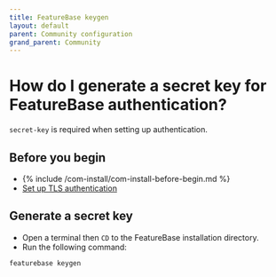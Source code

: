 ```yaml
---
title: FeatureBase keygen
layout: default
parent: Community configuration
grand_parent: Community
---
```


# How do I generate a secret key for FeatureBase authentication?

`secret-key` is required when setting up authentication.

## Before you begin

* {% include /com-install/com-install-before-begin.md %}
* [Set up TLS authentication](/docs/community/com-auth/com-auth-tls)

## Generate a secret key

* Open a terminal then `CD` to the FeatureBase installation directory.
* Run the following command:

```
featurebase keygen
```
